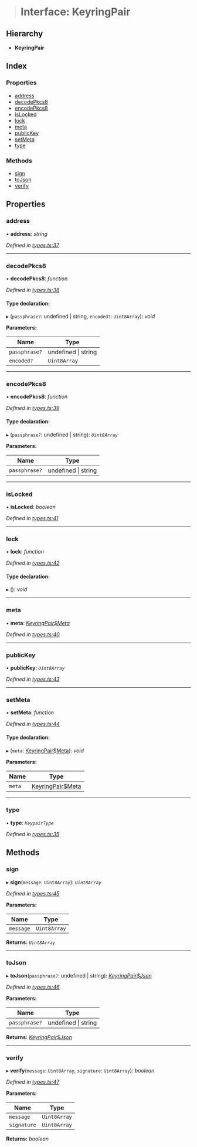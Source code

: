> # Interface: KeyringPair

## Hierarchy

* **KeyringPair**

## Index

### Properties

* [address](_types_.keyringpair.md#address)
* [decodePkcs8](_types_.keyringpair.md#decodepkcs8)
* [encodePkcs8](_types_.keyringpair.md#encodepkcs8)
* [isLocked](_types_.keyringpair.md#islocked)
* [lock](_types_.keyringpair.md#lock)
* [meta](_types_.keyringpair.md#meta)
* [publicKey](_types_.keyringpair.md#publickey)
* [setMeta](_types_.keyringpair.md#setmeta)
* [type](_types_.keyringpair.md#type)

### Methods

* [sign](_types_.keyringpair.md#sign)
* [toJson](_types_.keyringpair.md#tojson)
* [verify](_types_.keyringpair.md#verify)

## Properties

###  address

• **address**: *string*

*Defined in [types.ts:37](https://github.com/polkadot-js/common/blob/1d0a4e7/packages/keyring/src/types.ts#L37)*

___

###  decodePkcs8

• **decodePkcs8**: *function*

*Defined in [types.ts:38](https://github.com/polkadot-js/common/blob/1d0a4e7/packages/keyring/src/types.ts#L38)*

#### Type declaration:

▸ (`passphrase?`: undefined | string, `encoded?`: `Uint8Array`): *void*

**Parameters:**

Name | Type |
------ | ------ |
`passphrase?` | undefined \| string |
`encoded?` | `Uint8Array` |

___

###  encodePkcs8

• **encodePkcs8**: *function*

*Defined in [types.ts:39](https://github.com/polkadot-js/common/blob/1d0a4e7/packages/keyring/src/types.ts#L39)*

#### Type declaration:

▸ (`passphrase?`: undefined | string): *`Uint8Array`*

**Parameters:**

Name | Type |
------ | ------ |
`passphrase?` | undefined \| string |

___

###  isLocked

• **isLocked**: *boolean*

*Defined in [types.ts:41](https://github.com/polkadot-js/common/blob/1d0a4e7/packages/keyring/src/types.ts#L41)*

___

###  lock

• **lock**: *function*

*Defined in [types.ts:42](https://github.com/polkadot-js/common/blob/1d0a4e7/packages/keyring/src/types.ts#L42)*

#### Type declaration:

▸ (): *void*

___

###  meta

• **meta**: *[KeyringPair$Meta](_types_.keyringpair_meta.md)*

*Defined in [types.ts:40](https://github.com/polkadot-js/common/blob/1d0a4e7/packages/keyring/src/types.ts#L40)*

___

###  publicKey

• **publicKey**: *`Uint8Array`*

*Defined in [types.ts:43](https://github.com/polkadot-js/common/blob/1d0a4e7/packages/keyring/src/types.ts#L43)*

___

###  setMeta

• **setMeta**: *function*

*Defined in [types.ts:44](https://github.com/polkadot-js/common/blob/1d0a4e7/packages/keyring/src/types.ts#L44)*

#### Type declaration:

▸ (`meta`: [KeyringPair$Meta](_types_.keyringpair_meta.md)): *void*

**Parameters:**

Name | Type |
------ | ------ |
`meta` | [KeyringPair$Meta](_types_.keyringpair_meta.md) |

___

###  type

• **type**: *`KeypairType`*

*Defined in [types.ts:35](https://github.com/polkadot-js/common/blob/1d0a4e7/packages/keyring/src/types.ts#L35)*

## Methods

###  sign

▸ **sign**(`message`: `Uint8Array`): *`Uint8Array`*

*Defined in [types.ts:45](https://github.com/polkadot-js/common/blob/1d0a4e7/packages/keyring/src/types.ts#L45)*

**Parameters:**

Name | Type |
------ | ------ |
`message` | `Uint8Array` |

**Returns:** *`Uint8Array`*

___

###  toJson

▸ **toJson**(`passphrase?`: undefined | string): *[KeyringPair$Json](_types_.keyringpair_json.md)*

*Defined in [types.ts:46](https://github.com/polkadot-js/common/blob/1d0a4e7/packages/keyring/src/types.ts#L46)*

**Parameters:**

Name | Type |
------ | ------ |
`passphrase?` | undefined \| string |

**Returns:** *[KeyringPair$Json](_types_.keyringpair_json.md)*

___

###  verify

▸ **verify**(`message`: `Uint8Array`, `signature`: `Uint8Array`): *boolean*

*Defined in [types.ts:47](https://github.com/polkadot-js/common/blob/1d0a4e7/packages/keyring/src/types.ts#L47)*

**Parameters:**

Name | Type |
------ | ------ |
`message` | `Uint8Array` |
`signature` | `Uint8Array` |

**Returns:** *boolean*